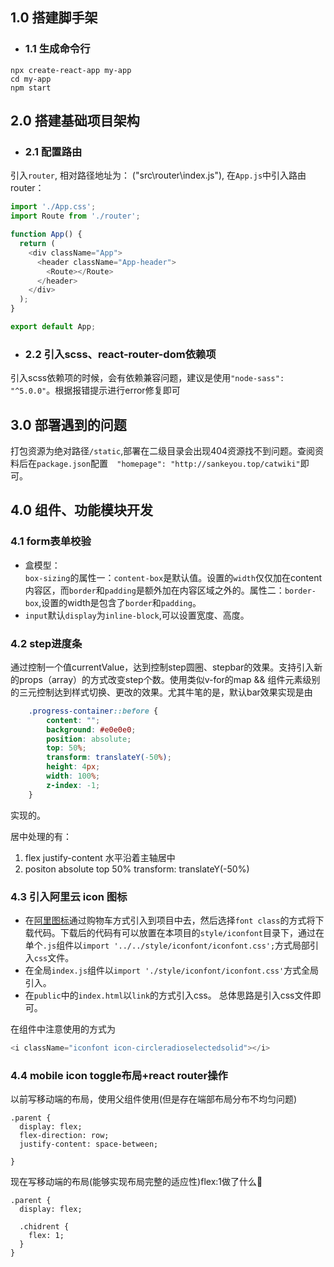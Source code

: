 ## 1.0 搭建脚手架
* ### 1.1 生成命令行
```
npx create-react-app my-app
cd my-app
npm start
``` 
## 2.0 搭建基础项目架构
- ### 2.1 配置路由<br>

引入`router`, 相对路径地址为： ("src\router\index.js"), 在`App.js`中引入路由router：
```javascript
import './App.css';
import Route from './router';

function App() {
  return (
    <div className="App">
      <header className="App-header">
        <Route></Route>
      </header>
    </div>
  );
}

export default App;
```
- ### 2.2 引入scss、react-router-dom依赖项<br >

引入scss依赖项的时候，会有依赖兼容问题，建议是使用`"node-sass": "^5.0.0"`。根据报错提示进行error修复即可

## 3.0 部署遇到的问题
打包资源为绝对路径`/static`,部署在二级目录会出现404资源找不到问题。查阅资料后在`package.json`配置`  "homepage": "http://sankeyou.top/catwiki"`即可。

## 4.0 组件、功能模块开发
### 4.1 form表单校验
- 盒模型：<br >
`box-sizing`的属性一：`content-box`是默认值。设置的`width`仅仅加在content内容区，而`border`和`padding`是额外加在内容区域之外的。属性二：`border-box`,设置的width是包含了`border`和`padding`。
- `input`默认`display`为`inline-block`,可以设置宽度、高度。
### 4.2 step进度条
通过控制一个值currentValue，达到控制step圆圈、stepbar的效果。支持引入新的props（array）的方式改变step个数。使用类似v-for的map && 组件元素级别的三元控制达到样式切换、更改的效果。尤其牛笔的是，默认bar效果实现是由
```css
    .progress-container::before {
        content: "";
        background: #e0e0e0;
        position: absolute;
        top: 50%;
        transform: translateY(-50%);
        height: 4px;
        width: 100%;
        z-index: -1;
    }
```
实现的。

居中处理的有：
  1. flex justify-content 水平沿着主轴居中
  2. positon absolute top 50% transform: translateY(-50%)

### 4.3 引入阿里云 icon 图标
* 在[阿里图标](https://www.iconfont.cn/)通过购物车方式引入到项目中去，然后选择`font class`的方式将下载代码。下载后的代码有可以放置在本项目的`style/iconfont`目录下，通过在单个`.js`组件以`import '../../style/iconfont/iconfont.css';`方式局部引入`css`文件。
* 在全局`index.js`组件以`import './style/iconfont/iconfont.css'`方式全局引入。
* 在`public`中的`index.html`以`link`的方式引入css。
总体思路是引入css文件即可。

在组件中注意使用的方式为
```javascript
<i className="iconfont icon-circleradioselectedsolid"></i>
```
### 4.4 mobile icon toggle布局+react router操作
以前写移动端的布局，使用父组件使用(但是存在端部布局分布不均匀问题)
```
.parent {
  display: flex;
  flex-direction: row;
  justify-content: space-between;

}
```
现在写移动端的布局(能够实现布局完整的适应性)flex:1做了什么🤔
```
.parent {
  display: flex;

  .chidrent {
    flex: 1;
  }
}
```
